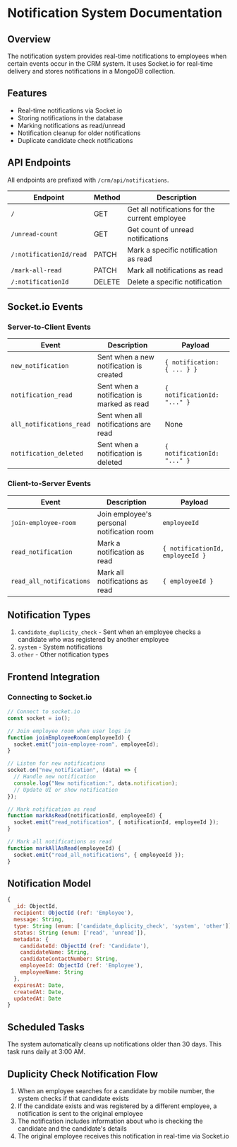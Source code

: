 # Notification System Documentation

## Overview

The notification system provides real-time notifications to employees when certain events occur in the CRM system. It uses Socket.io for real-time delivery and stores notifications in a MongoDB collection.

## Features

- Real-time notifications via Socket.io
- Storing notifications in the database
- Marking notifications as read/unread
- Notification cleanup for older notifications
- Duplicate candidate check notifications

## API Endpoints

All endpoints are prefixed with `/crm/api/notifications`.

| Endpoint                | Method | Description                                    |
| ----------------------- | ------ | ---------------------------------------------- |
| `/`                     | GET    | Get all notifications for the current employee |
| `/unread-count`         | GET    | Get count of unread notifications              |
| `/:notificationId/read` | PATCH  | Mark a specific notification as read           |
| `/mark-all-read`        | PATCH  | Mark all notifications as read                 |
| `/:notificationId`      | DELETE | Delete a specific notification                 |

## Socket.io Events

### Server-to-Client Events

| Event                    | Description                                | Payload                     |
| ------------------------ | ------------------------------------------ | --------------------------- |
| `new_notification`       | Sent when a new notification is created    | `{ notification: { ... } }` |
| `notification_read`      | Sent when a notification is marked as read | `{ notificationId: "..." }` |
| `all_notifications_read` | Sent when all notifications are read       | None                        |
| `notification_deleted`   | Sent when a notification is deleted        | `{ notificationId: "..." }` |

### Client-to-Server Events

| Event                    | Description                                | Payload                          |
| ------------------------ | ------------------------------------------ | -------------------------------- |
| `join-employee-room`     | Join employee's personal notification room | `employeeId`                     |
| `read_notification`      | Mark a notification as read                | `{ notificationId, employeeId }` |
| `read_all_notifications` | Mark all notifications as read             | `{ employeeId }`                 |

## Notification Types

1. `candidate_duplicity_check` - Sent when an employee checks a candidate who was registered by another employee
2. `system` - System notifications
3. `other` - Other notification types

## Frontend Integration

### Connecting to Socket.io

```javascript
// Connect to socket.io
const socket = io();

// Join employee room when user logs in
function joinEmployeeRoom(employeeId) {
  socket.emit("join-employee-room", employeeId);
}

// Listen for new notifications
socket.on("new_notification", (data) => {
  // Handle new notification
  console.log("New notification:", data.notification);
  // Update UI or show notification
});

// Mark notification as read
function markAsRead(notificationId, employeeId) {
  socket.emit("read_notification", { notificationId, employeeId });
}

// Mark all notifications as read
function markAllAsRead(employeeId) {
  socket.emit("read_all_notifications", { employeeId });
}
```

## Notification Model

```javascript
{
  _id: ObjectId,
  recipient: ObjectId (ref: 'Employee'),
  message: String,
  type: String (enum: ['candidate_duplicity_check', 'system', 'other']),
  status: String (enum: ['read', 'unread']),
  metadata: {
    candidateId: ObjectId (ref: 'Candidate'),
    candidateName: String,
    candidateContactNumber: String,
    employeeId: ObjectId (ref: 'Employee'),
    employeeName: String
  },
  expiresAt: Date,
  createdAt: Date,
  updatedAt: Date
}
```

## Scheduled Tasks

The system automatically cleans up notifications older than 30 days. This task runs daily at 3:00 AM.

## Duplicity Check Notification Flow

1. When an employee searches for a candidate by mobile number, the system checks if that candidate exists
2. If the candidate exists and was registered by a different employee, a notification is sent to the original employee
3. The notification includes information about who is checking the candidate and the candidate's details
4. The original employee receives this notification in real-time via Socket.io
